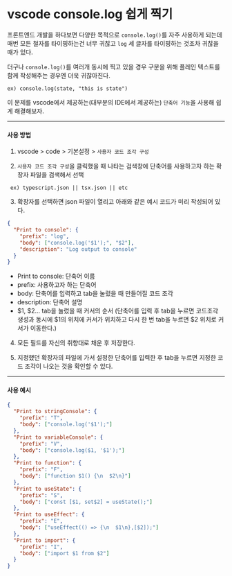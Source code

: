 # vscode console.log 쉽게 찍기

프론트엔드 개발을 하다보면 다양한 목적으로 `console.log()`를 자주 사용하게 되는데 매번 모든 철자를 타이핑하는건 너무 귀찮고 `log` 세 글자를 타이핑하는 것조차 귀찮을 때가 있다.

더구나 `console.log()`를 여러개 동시에 찍고 있을 경우 구분을 위해 플레인 텍스트를 함께 작성해주는 경우엔 더욱 귀찮아진다.

`ex) console.log(state, "this is state")`

이 문제를 vscode에서 제공하는(대부분의 IDE에서 제공하는) `단축어 기능`을 사용해 쉽게 해결해보자.

---

#### **사용 방법**

1. vscode > code > 기본설정 > `사용자 코드 조각 구성`

2. `사용자 코드 조각 구성`을 클릭했을 때 나타는 검색창에 단축어를 사용하고자 하는 확장자 파일을 검색해서 선택

` ex) typescript.json || tsx.json || etc`

3. 확장자를 선택하면 json 파일이 열리고 아래와 같은 예시 코드가 미리 작성되어 있다.

```json
{
  "Print to console": {
    "prefix": "log",
    "body": ["console.log('$1');", "$2"],
    "description": "Log output to console"
  }
}
```

- Print to console: 단축어 이름
- prefix: 사용하고자 하는 단축어
- body: 단축어를 입력하고 tab을 눌렀을 때 만들어질 코드 조각
- description: 단축어 설명
- $1, $2... tab을 눌렀을 때 커서의 순서 (단축어를 입력 후 tab을 누르면 코드조각 생성과 동시에 $1의 위치에 커서가 위치하고 다시 한 번 tab을 누르면 $2 위치로 커서가 이동한다.)

4. 모든 필드를 자신의 취향대로 채운 후 저장한다.

5. 지정했던 확장자의 파일에 가서 설정한 단축어를 입력한 후 tab을 누르면 지정한 코드 조각이 나오는 것을 확인할 수 있다.

---

#### **사용 예시**

```json
{
  "Print to stringConsole": {
    "prefix": "T",
    "body": ["console.log('$1');"]
  },
  "Print to variableConsole": {
    "prefix": "V",
    "body": ["console.log($1, '$1');"]
  },
  "Print to function": {
    "prefix": "F",
    "body": ["function $1() {\n  $2\n}"]
  },
  "Print to useState": {
    "prefix": "S",
    "body": ["const [$1, set$2] = useState();"]
  },
  "Print to useEffect": {
    "prefix": "E",
    "body": ["useEffect(() => {\n  $1\n},[$2]);"]
  },
  "Print to import": {
    "prefix": "I",
    "body": ["import $1 from $2"]
  }
}
```
